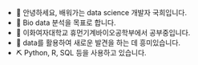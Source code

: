 - 👋 안녕하세요, 배워가는 data science 개발자 국희입니다.
- 👀 Bio data 분석을 목표로 합니다.
- 🌱 이화여자대학교 휴먼기계바이오공학부에서 공부중입니다.
- 💞️ data를 활용하여 새로운 발견을 하는 데 흥미있습니다.
- ⛏️ Python, R, SQL 등을 사용하고 있습니다.
<!---
HeeKuk99/HeeKuk99 is a ✨ special ✨ repository because its `README.md` (this file) appears on your GitHub profile.
You can click the Preview link to take a look at your changes.
--->
